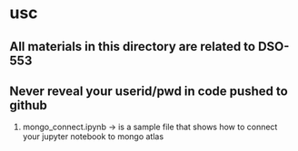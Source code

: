 # usc

## All materials in this directory are related to DSO-553
## Never reveal your userid/pwd in code pushed to github

1. mongo_connect.ipynb -> is a sample file that shows how to connect your jupyter notebook to mongo atlas

